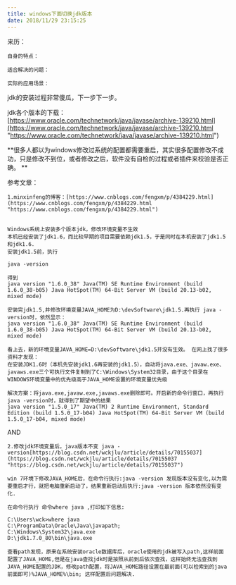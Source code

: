 ```yaml
---
title: windows下面切换jdk版本
date: 2018/11/29 23:15:25
---
```



<div class="tip">
	来历：
				
	自身的特点：
		
	适合解决的问题：
		
	实际的应用场景：
		
</div>

jdk的安装过程非常傻瓜，下一步下一步。

jdk各个版本的下载：[https://www.oracle.com/technetwork/java/javase/archive-139210.html](https://www.oracle.com/technetwork/java/javase/archive-139210.html "https://www.oracle.com/technetwork/java/javase/archive-139210.html")

**很多人都以为windows修改过系统的配置都需要重启，其实很多配置修改不成功，只是修改不到位，或者修改之后，软件没有自检的过程或者插件来校验是否正确。
**
<div class="tip">
参考文章：

	1.minxinfeng的博客：[https://www.cnblogs.com/fengxm/p/4384229.html](https://www.cnblogs.com/fengxm/p/4384229.html "https://www.cnblogs.com/fengxm/p/4384229.html")


	Windows系统上安装多个版本jdk，修改环境变量不生效
	本机已经安装了jdk1.6，而比较早期的项目需要依赖jdk1.5，于是同时在本机安装了jdk1.5和jdk1.6. 
	安装jdk1.5前，执行
	
	java -version

	得到
	java version "1.6.0_38" Java(TM) SE Runtime Environment (build 1.6.0_38-b05) Java HotSpot(TM) 64-Bit Server VM (build 20.13-b02, mixed mode)
	
	安装完jdk1.5,并修改环境变量JAVA_HOME为D:\devSoftware\jdk1.5.再执行 java -version时，依然显示：
	java version "1.6.0_38" Java(TM) SE Runtime Environment (build 1.6.0_38-b05) Java HotSpot(TM) 64-Bit Server VM (build 20.13-b02, mixed mode)
	
	看上去，新的环境变量JAVA_HOME=D:\devSoftware\jdk1.5并没有生效。 在网上找了很多资料才发现：
	在安装JDK1.6时（本机先安装jdk1.6再安装的jdk1.5），自动将java.exe、javaw.exe、javaws.exe三个可执行文件复制到了C:\Windows\System32目录，由于这个目录在WINDOWS环境变量中的优先级高于JAVA_HOME设置的环境变量优先级
	
	解决方案：将java.exe,javaw.exe,javaws.exe删除即可。开启新的命令行窗口，再执行java -version时，就得到了期望中的结果
	java version "1.5.0_17" Java(TM) 2 Runtime Environment, Standard Edition (build 1.5.0_17-b04) Java HotSpot(TM) 64-Bit Server VM (build 1.5.0_17-b04, mixed mode)


AND

	2.修改jdk环境变量后，java版本不变 java -version[https://blog.csdn.net/wckjlu/article/details/70155037](https://blog.csdn.net/wckjlu/article/details/70155037 "https://blog.csdn.net/wckjlu/article/details/70155037")

	win 7环境下修改JAVA_HOME后，在命令行执行:java -version 发现版本没有变化,以为需要重启才行，就把电脑重新启动了，结果重新启动后执行:java -version 版本依然没有变化.

	在命令行执行 命令where java ,打印如下信息:

	C:\Users\wck>where java
	C:\ProgramData\Oracle\Java\javapath;
	C:\Windows\System32\java.exe
	D:\jdk1.7.0_80\bin\java.exe

	查看path发现，原来在系统安装oracle数据库后，oracle使用的jdk被写入path,这样前面配置了JAVA_HOME,但是在java查找jdk时是按照从前到后依次查找，这样始终无法查找到JAVA_HOME配置的JDK，修改path配置，将JAVA_HOME路径设置在最前面(可以检索到的java前面即可)%JAVA_HOME%\bin; 这样配置后问题解决.
</div>